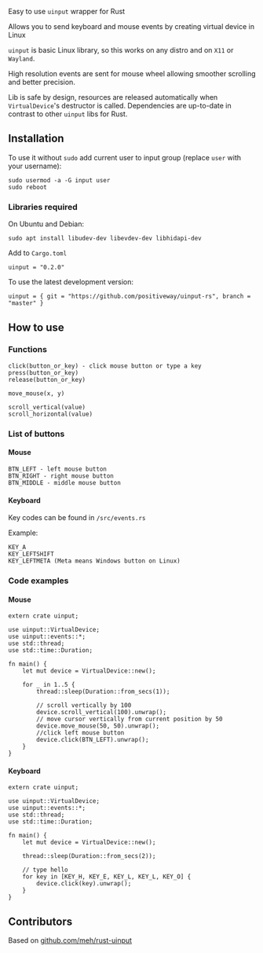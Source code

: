 Easy to use `uinput` wrapper for Rust

Allows you to send keyboard and mouse events by creating virtual device in Linux

`uinput` is basic Linux library, so this works on any distro and on `X11` or `Wayland`.

High resolution events are sent for mouse wheel allowing smoother scrolling and better precision.

Lib is safe by design, resources are released automatically when `VirtualDevice`'s destructor is called. Dependencies are up-to-date in contrast to other `uinput` libs for Rust.


## Installation
To use it without `sudo` add current user to input group (replace `user` with your username):
```
sudo usermod -a -G input user
sudo reboot
```

### Libraries required

On Ubuntu and Debian:
```
sudo apt install libudev-dev libevdev-dev libhidapi-dev
```

Add to `Cargo.toml`
```
uinput = "0.2.0"
```
To use the latest development version:
```
uinput = { git = "https://github.com/positiveway/uinput-rs", branch = "master" }
```


## How to use
### Functions
```
click(button_or_key) - click mouse button or type a key
press(button_or_key)
release(button_or_key)

move_mouse(x, y)

scroll_vertical(value)
scroll_horizontal(value)
```
### List of buttons
#### Mouse
```
BTN_LEFT - left mouse button
BTN_RIGHT - right mouse button
BTN_MIDDLE - middle mouse button
```

#### Keyboard
Key codes can be found in `/src/events.rs`

Example:
```
KEY_A
KEY_LEFTSHIFT
KEY_LEFTMETA (Meta means Windows button on Linux)
```

### Code examples
#### Mouse
```
extern crate uinput;

use uinput::VirtualDevice;
use uinput::events::*;
use std::thread;
use std::time::Duration;

fn main() {
    let mut device = VirtualDevice::new();

    for _ in 1..5 {
        thread::sleep(Duration::from_secs(1));

        // scroll vertically by 100
        device.scroll_vertical(100).unwrap();
        // move cursor vertically from current position by 50
        device.move_mouse(50, 50).unwrap();
        //click left mouse button
        device.click(BTN_LEFT).unwrap();
    }
}
```
#### Keyboard
```
extern crate uinput;

use uinput::VirtualDevice;
use uinput::events::*;
use std::thread;
use std::time::Duration;

fn main() {
    let mut device = VirtualDevice::new();

    thread::sleep(Duration::from_secs(2));

    // type hello
    for key in [KEY_H, KEY_E, KEY_L, KEY_L, KEY_O] {
        device.click(key).unwrap();
    }
}
```

## Contributors
Based on [github.com/meh/rust-uinput](https://github.com/meh/rust-uinput)